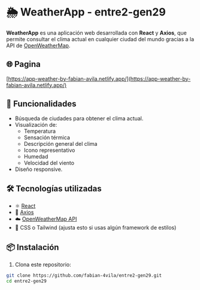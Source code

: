 
# 🌦️ WeatherApp - entre2-gen29

**WeatherApp** es una aplicación web desarrollada con **React** y **Axios**, que permite consultar el clima actual en cualquier ciudad del mundo gracias a la API de [OpenWeatherMap](https://api.openweathermap.org).

## 🌐 Pagina
   [https://app-weather-by-fabian-avila.netlify.app/](https://app-weather-by-fabian-avila.netlify.app/)


## 🚀 Funcionalidades

- Búsqueda de ciudades para obtener el clima actual.
- Visualización de:
  - Temperatura
  - Sensación térmica
  - Descripción general del clima
  - Icono representativo
  - Humedad
  - Velocidad del viento
- Diseño responsive.

## 🛠️ Tecnologías utilizadas

- ⚛️ [React](https://reactjs.org/)
- 🔗 [Axios](https://axios-http.com/)
- ☁️ [OpenWeatherMap API](https://api.openweathermap.org)
- 💅 CSS o Tailwind (ajusta esto si usas algún framework de estilos)

## 📦 Instalación

1. Clona este repositorio:

```bash
git clone https://github.com/fabian-4vila/entre2-gen29.git
cd entre2-gen29
```
